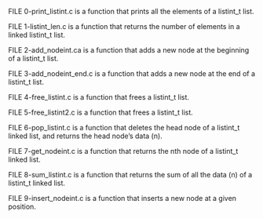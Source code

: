 FILE 0-print_listint.c is a function that prints all the elements of a listint_t list.

FILE 1-listint_len.c is a function that returns the number of elements in a linked listint_t list.

FILE 2-add_nodeint.ca is a function that adds a new node at the beginning of a listint_t list.

FILE 3-add_nodeint_end.c is a function that adds a new node at the end of a listint_t list.

FILE 4-free_listint.c is a function that frees a listint_t list.

FILE 5-free_listint2.c is a function that frees a listint_t list.

FILE 6-pop_listint.c is a function that deletes the head node of a listint_t linked list, and returns the head node’s data (n).

FILE 7-get_nodeint.c is a function that returns the nth node of a listint_t linked list.

FILE 8-sum_listint.c is a function that returns the sum of all the data (n) of a listint_t linked list.

FILE 9-insert_nodeint.c is a function that inserts a new node at a given position.
